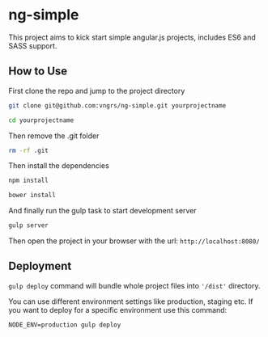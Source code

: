 ng-simple
=========

This project aims to kick start simple angular.js projects, includes ES6 and SASS support.

## How to Use

First clone the repo and jump to the project directory

```bash
git clone git@github.com:vngrs/ng-simple.git yourprojectname
```
```bash
cd yourprojectname
```

Then remove the .git folder

```bash
rm -rf .git
```

Then install the dependencies

```bash
npm install
```
```bash
bower install
```

And finally run the gulp task to start development server

```bash
gulp server
```

Then open the project in your browser with the url: ```http://localhost:8080/```

## Deployment
```gulp deploy``` command will bundle whole project files into ```'/dist'``` directory.

You can use different environment settings like production, staging etc. If you
want to deploy for a specific environment use this command:

```
NODE_ENV=production gulp deploy
```